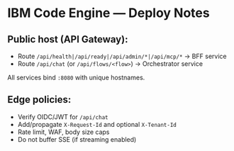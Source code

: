 # IBM Code Engine — Deploy Notes
## Public host (API Gateway):

- Route `/api/health|/api/ready|/api/admin/*|/api/mcp/*` -> BFF service
- Route `/api/chat` (or `/api/flows/<flow>`) -> Orchestrator service

All services bind `:8080` with unique hostnames.

## Edge policies:

- Verify OIDC/JWT for `/api/chat`
- Add/propagate `X-Request-Id` and optional `X-Tenant-Id`
- Rate limit, WAF, body size caps
- Do not buffer SSE (if streaming enabled)
